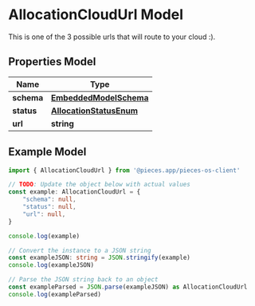 
# AllocationCloudUrl Model

This is one of the 3 possible urls that will route to your cloud :).

## Properties Model

Name | Type
------------ | -------------
**schema** | [**EmbeddedModelSchema**](EmbeddedModelSchema)
**status** | [**AllocationStatusEnum**](AllocationStatusEnum)
**url** | **string**

## Example Model

```typescript
import { AllocationCloudUrl } from '@pieces.app/pieces-os-client'

// TODO: Update the object below with actual values
const example: AllocationCloudUrl = {
    "schema": null,
    "status": null,
    "url": null,
}

console.log(example)

// Convert the instance to a JSON string
const exampleJSON: string = JSON.stringify(example)
console.log(exampleJSON)

// Parse the JSON string back to an object
const exampleParsed = JSON.parse(exampleJSON) as AllocationCloudUrl
console.log(exampleParsed)
```



